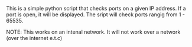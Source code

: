 This is a simple python script that checks ports on a given IP address.
If a port is open, it will be displayed.
The sript will check ports rangig from 1 - 65535.

NOTE: This works on an intenal network. It will not work over a network (over the internet e.t.c)
